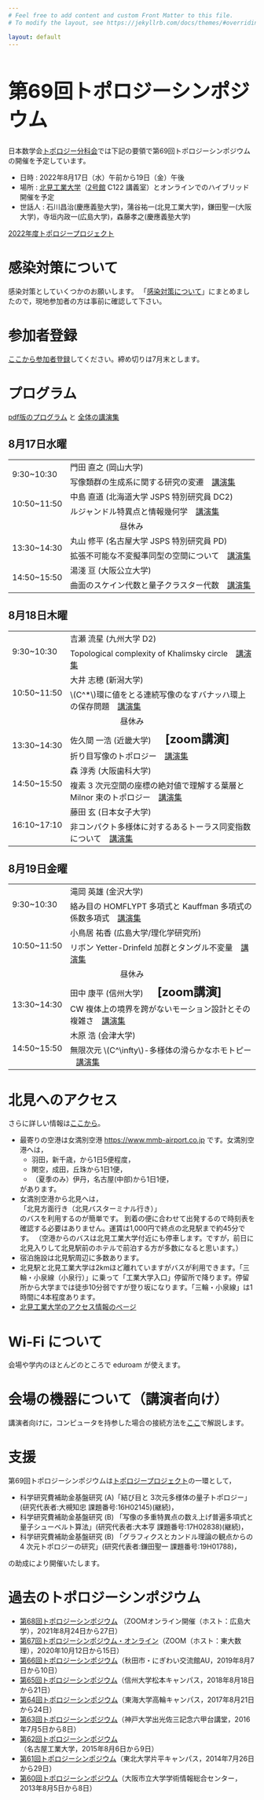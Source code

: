 ```yaml
---
# Feel free to add content and custom Front Matter to this file.
# To modify the layout, see https://jekyllrb.com/docs/themes/#overriding-theme-defaults

layout: default
---
```


<script type="text/javascript" src="https://cdn.mathjax.org/mathjax/latest/MathJax.js?config=TeX-AMS-MML_HTMLorMML"></script>

<h1 style="font-size: 40px">第69回トポロジーシンポジウム</h1>

日本数学会[トポロジー分科会](https://www.mathsoc.jp/section/topology/)では下記の要領で第69回トポロジーシンポジウムの開催を予定しています。
- 日時 : 2022年8月17日（水）午前から19日（金）午後
- 場所 : <a href="https://www.kitami-it.ac.jp">北見工業大学</a>（<a href="https://www.kitami-it.ac.jp/wp-content/uploads/2022/01/211222007campucmap-1.11MB.pdf">2号館</a> C122 講義室）とオンラインでのハイブリッド開催を予定
- 世話人 : 石川昌治(慶應義塾大学)，蒲谷祐一(北見工業大学)，鎌田聖一(大阪大学)，寺垣内政一(広島大学)，森藤孝之(慶應義塾大学)

<a href="https://www.mathsoc.jp/section/topology/topoproj/2022.html">2022年度トポロジープロジェクト</a>

# 感染対策について
感染対策としていくつかのお願いします。
「<a href="https://drive.google.com/file/d/1XhJhi_6NVS_hh_n6t4IyOqDe1o_4naDx/view">感染対策について</a>」にまとめましたので，現地参加者の方は事前に確認して下さい。

# 参加者登録
<a href="https://forms.gle/kxWNEoAZKLz58Vi57">ここから参加者登録</a>してください。締め切りは7月末とします。

# プログラム
<a href="https://drive.google.com/file/d/1pZKnUXha41sEf9aO1B6ysHnXADbx7ibC/view?usp=sharing">pdf版のプログラム</a> と <a href="https://drive.google.com/file/d/1ydDzZK0S6RWbVP57CenJffRMwee01ack/view?usp=sharing">全体の講演集</a>
## 8月17日水曜
<table>
<tr>
<td rowspan="2" width="90em">9:30~10:30</td>
<td>門田 直之 (岡山大学)</td>
</tr>
<tr>
<td>
写像類群の生成系に関する研究の変遷
<a href="https://drive.google.com/file/d/10Ke26ticAUAZq1idCnhJuMDGUvXAjyiP/view?usp=sharing" class="abst" style="margin-left:12px;" >講演集</a>
</td>
</tr>

<tr>
<td rowspan="2" width="90em">10:50~11:50</td>
<td>中島 直道 (北海道大学 JSPS 特別研究員 DC2)</td>
</tr>
<tr>
<td>
ルジャンドル特異点と情報幾何学
<a href="https://drive.google.com/file/d/1Bini69cpUODgnvEkd4JCebVlKwx2N2mn/view?usp=sharing" class="abst" style="margin-left:12px;" >講演集</a>
</td>
</tr>

<tr><td colspan="3" style="text-align:center;">昼休み</td></tr>
<tr></tr>

<tr>
<td rowspan="2" width="90em">13:30~14:30</td>
<td>
丸山 修平 (名古屋大学 JSPS 特別研究員 PD)</td>
</tr>
<tr>
<td>
拡張不可能な不変擬準同型の空間について
<a href="https://drive.google.com/file/d/1USgAJhF3ocR5Qvq6gYvObCVLlpBzbj1k/view?usp=sharing" class="abst" style="margin-left:12px;" >講演集</a>
</td>
</tr>

<tr>
<td rowspan="2" width="90em">14:50~15:50</td>
<td>湯淺 亘 (大阪公立大学)</td>
</tr>
<tr>
<td>
曲面のスケイン代数と量子クラスター代数
<a href="https://drive.google.com/file/d/1CnqNhSAfua-SUmyEauULp7DrWpJyf4Lu/view?usp=sharing" class="abst" style="margin-left:12px;" >講演集</a>
</td>
</tr>
</table>

## 8月18日木曜
<table>
<tr>
<td rowspan="2" width="90em">9:30~10:30</td>
<td>吉瀬 流星 (九州大学 D2)</td>
</tr>
<tr>
<td>
Topological complexity of Khalimsky circle
<a href="https://drive.google.com/file/d/1ZlCtu8oalrLkcmlchI4rgHsxqTDKtoz6/view?usp=sharing" class="abst" style="margin-left:12px;" >講演集</a>
</td>
</tr>

<tr>
<td rowspan="2" width="90em">10:50~11:50</td>
<td>大井 志穂 (新潟大学)</td>
</tr>
<tr>
<td>
\(C^*\)環に値をとる連続写像のなすバナッハ環上の保存問題
<a href="https://drive.google.com/file/d/1Bc3Dy7QzIOciHlls6bCTXfKhCilZ8s3-/view?usp=sharing" class="abst" style="margin-left:12px;" >講演集</a>
</td>
</tr>

<tr><td colspan="3" style="text-align:center;">昼休み</td></tr>
<tr></tr>

<tr>
<td rowspan="2" width="90em">13:30~14:30</td>
<td>佐久間 一浩 (近畿大学) 
<span style="margin-left:1em; font-weight:bold; font-size:1.5em;">[zoom講演]</span></td>
</tr>
<tr>
<td>
折り目写像のトポロジー
<a href="https://drive.google.com/file/d/17D9GmvvWX9Iv5UQNjeZL_vmfqbO9LHTk/view?usp=sharing" class="abst" style="margin-left:12px;" >講演集</a>
</td>
</tr>

<tr>
<td rowspan="2" width="90em">14:50~15:50</td>
<td>森 淳秀 (大阪歯科大学)</td>
</tr>
<tr>
<td>
複素 3 次元空間の座標の絶対値で理解する葉層と Milnor 束のトポロジー
<a href="https://drive.google.com/file/d/18Sr7Q7ShxxV2dPW0_QbzQfsckXn-0Cgg/view?usp=sharing" class="abst" style="margin-left:12px;" >講演集</a>
</td>
</tr>

<tr>
<td rowspan="2" width="90em">16:10~17:10</td>
<td>藤田 玄 (日本女子大学)</td>
</tr>
<tr>
<td>
非コンパクト多様体に対するあるトーラス同変指数について
<a href="https://drive.google.com/file/d/1mUJlGLNXuJwbDo_m7S-c5waatN4v6QZD/view?usp=sharing" class="abst" style="margin-left:12px;" >講演集</a>
</td>
</tr>
</table>

## 8月19日金曜
<table>
<tr>
<td rowspan="2" width="90em">9:30~10:30</td>
<td>滝岡 英雄 (金沢大学)</td>
</tr>
<tr>
<td>
絡み目の HOMFLYPT 多項式と Kauffman 多項式の係数多項式
<a href="https://drive.google.com/file/d/1CoNw5DjKg_fZ_VV-MGM9P2XYbC2lnyOt/view?usp=sharing" class="abst" style="margin-left:12px;" >講演集</a>
</td>
</tr>

<tr>
<td rowspan="2" width="90em">10:50~11:50</td>
<td>小鳥居 祐香 (広島大学/理化学研究所)</td>
</tr>
<tr>
<td>
リボン Yetter-Drinfeld 加群とタングル不変量
<a href="https://drive.google.com/file/d/1HMFbwuHpJKQe_V1Wk-PR8iXjKyO9zrAW/view?usp=sharing" class="abst" style="margin-left:12px;" >講演集</a>
</td>
</tr>

<tr><td colspan="3" style="text-align:center;">昼休み</td></tr>
<tr></tr>

<tr>
<td rowspan="2" width="90em">13:30~14:30</td>
<td>田中 康平 (信州大学)
<span style="margin-left:1em; font-weight:bold; font-size:1.5em;">[zoom講演]</span>
</td>
</tr>
<tr>
<td>
CW 複体上の境界を跨がないモーション設計とその複雑さ
<a href="https://drive.google.com/file/d/1zXfDhrpt2hNLWz-lqv_83DRf5q-aDppX/view?usp=sharing" class="abst" style="margin-left:12px;" >講演集</a>
</td>
</tr>

<tr>
<td rowspan="2" width="90em">14:50~15:50</td>
<td>木原 浩 (会津大学)</td>
</tr>
<tr>
<td>
無限次元 \(C^\infty\)-多様体の滑らかなホモトピー
<a href="https://drive.google.com/file/d/1G84f8VRYR7-v3q8UHPhEQ4JrBUrtPX19/view?usp=sharing" class="abst" style="margin-left:12px;" >講演集</a>
</td>
</tr>
</table>

# 北見へのアクセス
さらに詳しい情報は<a href="https://math.cs.kitami-it.ac.jp/~kabaya/travel/">ここから</a>。
<ul>
<li>最寄りの空港は女満別空港 <a href="https://www.mmb-airport.co.jp">https://www.mmb-airport.co.jp</a> です。女満別空港へは，
 <ul>			     
  <li>羽田，新千歳，から1日5便程度，</li>
  <li>関空，成田，丘珠から1日1便，</li>
  <li>（夏季のみ）伊丹，名古屋(中部)から1日1便，</li>
 </ul>
 があります。
</li>
<li>女満別空港から北見へは，<br>
「北見方面行き（北見バスターミナル行き）」<br>
のバスを利用するのが簡単です。
到着の便に合わせて出発するので時刻表を確認する必要はありません。運賃は1,000円で終点の北見駅まで約45分です。
（空港からのバスは北見工業大学付近にも停車します。ですが，前日に北見入りして北見駅前のホテルで前泊する方が多数になると思います。）</li>
<li>宿泊施設は北見駅周辺に多数あります。</li>
<li>北見駅と北見工業大学は2kmほど離れていますがバスが利用できます。「三輪・小泉線（小泉行）」に乗って「工業大学入口」停留所で降ります。停留所から大学までは徒歩10分弱ですが登り坂になります。「三輪・小泉線」は1時間に4本程度あります。
</li>
<li><a href="https://www.kitami-it.ac.jp/access/">北見工業大学のアクセス情報のページ</a></li>
</ul>

# Wi-Fi について
会場や学内のほとんどのところで eduroam が使えます。

# 会場の機器について（講演者向け）
講演者向けに，コンピュータを持参した場合の接続方法を<a href="https://math.cs.kitami-it.ac.jp/~kabaya/equipment/">ここ</a>で解説します。

# 支援
第69回トポロジーシンポジウムは<a href="https://www.mathsoc.jp/section/topology/topoproj/2022.html">トポロジープロジェクト</a>の一環として，
- 科学研究費補助金基盤研究 (A)「結び目と 3次元多様体の量子トポロジー」(研究代表者:大槻知忠 課題番号:16H02145)(継続)，
- 科学研究費補助金基盤研究 (B) 「写像の多重特異点の数え上げ普遍多項式と量子シューベルト算法」(研究代表者:大本亨 課題番号:17H02838)(継続)，
- 科学研究費補助金基盤研究 (B) 「グラフィクスとカンドル理論の観点からの 4 次元トポロジーの研究」(研究代表者:鎌田聖一 課題番号:19H01788)，

の助成により開催いたします。

# 過去のトポロジーシンポジウム
- <a href="https://kabayayuichi.github.io/ts2021/">第68回トポロジーシンポジウム</a>
（ZOOMオンライン開催（ホスト：広島大学），2021年8月24日から27日）
- <a href="https://sites.google.com/view/topologysymposium2020msj/home">第67回トポロジーシンポジウム・オンライン</a>（ZOOM（ホスト：東大数理），2020年10月12日から15日）
- <a href="http://www.math.akita-u.ac.jp/ts2019/">第66回トポロジーシンポジウム</a>（秋田市・にぎわい交流館AU，2019年8月7日から10日）
- <a href="https://sites.google.com/view/topologysymposium2018">第65回トポロジーシンポジウム</a>（信州大学松本キャンパス，2018年8月18日から21日）
- <a href="http://www.sm.u-tokai.ac.jp/~topology/">第64回トポロジーシンポジウム</a>（東海大学高輪キャンパス，2017年8月21日から24日）
- <a href="http://www.math.kobe-u.ac.jp/HOME/saji/math/conf2016/topsymp/">第63回トポロジーシンポジウム</a>（神戸大学出光佐三記念六甲台講堂，2016年7月5日から8日）
- <a href="http://link.web.nitech.ac.jp/tops2015.html">第62回トポロジーシンポジウム</a>（名古屋工業大学，2015年8月6日から9日）
- <a href="http://www.math.tohoku.ac.jp/%7Eishikawa/topology_symposium/">第61回トポロジーシンポジウム</a>（東北大学片平キャンパス，2014年7月26日から29日）
- <a href="https://www.sci.osaka-cu.ac.jp/math/OCAMI/symposium/toposympo2013/sympo2013.html">第60回トポロジーシンポジウム</a>（大阪市立大学学術情報総合センター，2013年8月5日から8日）
